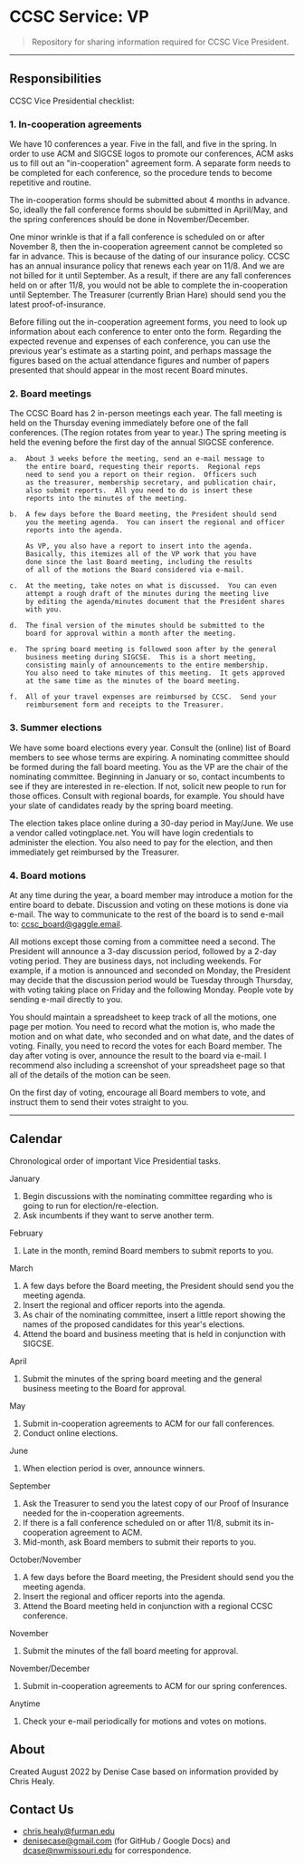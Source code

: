 # CCSC Service: VP

> Repository for sharing information required for CCSC Vice President.

---

## Responsibilities

CCSC Vice Presidential checklist:

### 1.  In-cooperation agreements

We have 10 conferences a year.  Five in the fall, and five in the spring.
In order to use ACM and SIGCSE logos to promote our conferences, ACM
asks us to fill out an "in-cooperation" agreement form.  A separate form
needs to be completed for each conference, so the procedure tends to
become repetitive and routine.

The in-cooperation forms should be submitted about 4 months in advance.
So, ideally the fall conference forms should be submitted in April/May,
and the spring conferences should be done in November/December.

One minor wrinkle is that if a fall conference is scheduled on or after
November 8, then the in-cooperation agreement cannot be completed so
far in advance.  This is because of the dating of our insurance policy.
CCSC has an annual insurance policy that renews each year on 11/8.
And we are not billed for it until September.  As a result, if there
are any fall conferences held on or after 11/8, you would not be able
to complete the in-cooperation until September.  The Treasurer
(currently Brian Hare) should send you the latest proof-of-insurance.

Before filling out the in-cooperation agreement forms, you need to
look up information about each conference to enter onto the form.
Regarding the expected revenue and expenses of each conference,
you can use the previous year's estimate as a starting point, and perhaps
massage the figures based on the actual attendance figures and number 
of papers presented that should appear in the most recent Board minutes.

### 2.  Board meetings

The CCSC Board has 2 in-person meetings each year.  The fall meeting
is held on the Thursday evening immediately before one of the fall
conferences.  (The region rotates from year to year.)  The spring meeting
is held the evening before the first day of the annual SIGCSE conference.

    a.  About 3 weeks before the meeting, send an e-mail message to
        the entire board, requesting their reports.  Regional reps
        need to send you a report on their region.  Officers such
        as the treasurer, membership secretary, and publication chair,
        also submit reports.  All you need to do is insert these
        reports into the minutes of the meeting.
    
    b.  A few days before the Board meeting, the President should send
        you the meeting agenda.  You can insert the regional and officer
        reports into the agenda.
        
        As VP, you also have a report to insert into the agenda.
        Basically, this itemizes all of the VP work that you have
        done since the last Board meeting, including the results
        of all of the motions the Board considered via e-mail.

    c.  At the meeting, take notes on what is discussed.  You can even
        attempt a rough draft of the minutes during the meeting live
        by editing the agenda/minutes document that the President shares
        with you.
    
    d.  The final version of the minutes should be submitted to the
        board for approval within a month after the meeting.
        
    e.  The spring board meeting is followed soon after by the general 
        business meeting during SIGCSE.  This is a short meeting, 
        consisting mainly of announcements to the entire membership.  
        You also need to take minutes of this meeting.  It gets approved 
        at the same time as the minutes of the board meeting.

    f.  All of your travel expenses are reimbursed by CCSC.  Send your
        reimbursement form and receipts to the Treasurer.

### 3.  Summer elections

We have some board elections every year.  Consult the (online) list of 
Board members to see whose terms are expiring.  A nominating committee 
should be formed during the fall board meeting.  You as the VP are the chair 
of the nominating committee.  Beginning in January or so, contact 
incumbents to see if they are interested in re-election.  If not, solicit 
new people to run for those offices.  Consult with regional boards, 
for example.  You should have your slate of candidates ready by the
spring board meeting.

The election takes place online during a 30-day period in May/June.
We use a vendor called votingplace.net.  You will have login credentials
to administer the election.  You also need to pay for the election,
and then immediately get reimbursed by the Treasurer.

### 4.  Board motions

At any time during the year, a board member may introduce a motion
for the entire board to debate.  Discussion and voting on these
motions is done via e-mail.  The way to communicate to the rest of
the board is to send e-mail to:  ccsc_board@gaggle.email.

All motions except those coming from a committee need a second.
The President will announce a 3-day discussion period, followed by
a 2-day voting period.  They are business days, not including weekends.
For example, if a motion is announced and seconded on Monday, the
President may decide that the discussion period would be Tuesday through
Thursday, with voting taking place on Friday and the following Monday.
People vote by sending e-mail directly to you.  

You should maintain a spreadsheet to keep track of all the motions,
one page per motion.  You need to record what the motion is, who 
made the motion and on what date, who seconded and on what date,
and the dates of voting.  Finally, you need to record the votes
for each Board member.  The day after voting is over, announce the
result to the board via e-mail.  I recommend also including a screenshot
of your spreadsheet page so that all of the details of the motion
can be seen.

On the first day of voting, encourage all Board members to vote,
and instruct them to send their votes straight to you.

---

## Calendar

Chronological order of important Vice Presidential tasks.

January

  1. Begin discussions with the nominating committee regarding who is going to run for election/re-election.
  2. Ask incumbents if they want to serve another term.

February

  1. Late in the month, remind Board members to submit reports to you.

March

  1. A few days before the Board meeting, the President should send you the meeting agenda.  
  2. Insert the regional and officer reports into the agenda.  
  3. As chair of the nominating committee, insert a little report showing the names of the proposed candidates for this year's elections.
  4. Attend the board and business meeting that is held in conjunction with SIGCSE.

April

  1. Submit the minutes of the spring board meeting and the general business meeting to the Board for approval.

May

  1. Submit in-cooperation agreements to ACM for our fall conferences.
  2. Conduct online elections.

June

  1. When election period is over, announce winners.

September

  1. Ask the Treasurer to send you the latest copy of our Proof of Insurance needed for the in-cooperation agreements.
  2. If there is a fall conference scheduled on or after 11/8, submit its in-cooperation agreement to ACM.
  3. Mid-month, ask Board members to submit their reports to you.  

October/November

  1. A few days before the Board meeting, the President should send you the meeting agenda.  
  2. Insert the regional and officer reports into the agenda.
  3. Attend the Board meeting held in conjunction with a regional CCSC conference.

November

  1. Submit the minutes of the fall board meeting for approval.

November/December

  1. Submit in-cooperation agreements to ACM for our spring conferences.

Anytime

  1. Check your e-mail periodically for motions and votes on motions.


## About

Created August 2022 by Denise Case based on information provided by Chris Healy.

## Contact Us

- chris.healy@furman.edu
- denisecase@gmail.com (for GitHub / Google Docs) and dcase@nwmissouri.edu for correspondence.

